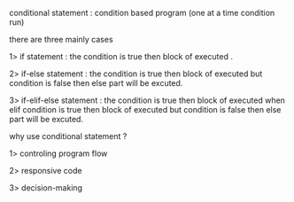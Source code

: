 conditional statement : condition based program (one at a time condition run)

there are three mainly cases

1> if statement : the condition is true then block of executed .

2>  if-else statement : the condition is true then block of executed but condition is false then else     part will be excuted.

3> if-elif-else statement : the condition is true then block of executed when elif condition is true then block of executed  but condition is false then else part will be excuted.


why use conditional statement ?

1> controling  program flow

2> responsive code

3> decision-making 
